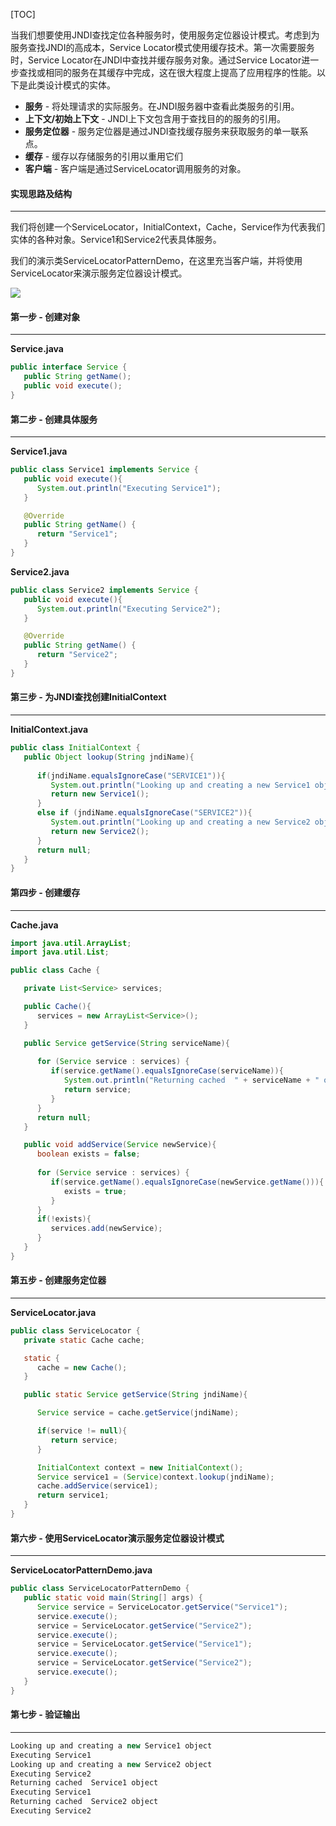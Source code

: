 [TOC]

当我们想要使用JNDI查找定位各种服务时，使用服务定位器设计模式。考虑到为服务查找JNDI的高成本，Service Locator模式使用缓存技术。第一次需要服务时，Service Locator在JNDI中查找并缓存服务对象。通过Service Locator进一步查找或相同的服务在其缓存中完成，这在很大程度上提高了应用程序的性能。以下是此类设计模式的实体。

- **服务** - 将处理请求的实际服务。在JNDI服务器中查看此类服务的引用。
- **上下文/初始上下文** - JNDI上下文包含用于查找目的的服务的引用。
- **服务定位器** - 服务定位器是通过JNDI查找缓存服务来获取服务的单一联系点。
- **缓存** - 缓存以存储服务的引用以重用它们
- **客户端** - 客户端是通过ServiceLocator调用服务的对象。

####  实现思路及结构

---

我们将创建一个ServiceLocator，InitialContext，Cache，Service作为代表我们实体的各种对象。Service1和Service2代表具体服务。

我们的演示类ServiceLocatorPatternDemo，在这里充当客户端，并将使用ServiceLocator来演示服务定位器设计模式。

![](http://qingbooks.oss-cn-beijing.aliyuncs.com/projects/java_design_pattern/157df19e53952c78.png)

####  第一步 - 创建对象

---

**Service.java**

```java
public interface Service {
   public String getName();
   public void execute();
}
```

####  第二步 - 创建具体服务

---

**Service1.java**

```java
public class Service1 implements Service {
   public void execute(){
      System.out.println("Executing Service1");
   }

   @Override
   public String getName() {
      return "Service1";
   }
}
```

**Service2.java**

```java
public class Service2 implements Service {
   public void execute(){
      System.out.println("Executing Service2");
   }

   @Override
   public String getName() {
      return "Service2";
   }
}
```

#### 第三步 - 为JNDI查找创建InitialContext

---

**InitialContext.java**

```java
public class InitialContext {
   public Object lookup(String jndiName){
   
      if(jndiName.equalsIgnoreCase("SERVICE1")){
         System.out.println("Looking up and creating a new Service1 object");
         return new Service1();
      }
      else if (jndiName.equalsIgnoreCase("SERVICE2")){
         System.out.println("Looking up and creating a new Service2 object");
         return new Service2();
      }
      return null;		
   }
}
```

#### 第四步 - 创建缓存

---

**Cache.java**

```java
import java.util.ArrayList;
import java.util.List;

public class Cache {

   private List<Service> services;

   public Cache(){
      services = new ArrayList<Service>();
   }

   public Service getService(String serviceName){
   
      for (Service service : services) {
         if(service.getName().equalsIgnoreCase(serviceName)){
            System.out.println("Returning cached  " + serviceName + " object");
            return service;
         }
      }
      return null;
   }

   public void addService(Service newService){
      boolean exists = false;
      
      for (Service service : services) {
         if(service.getName().equalsIgnoreCase(newService.getName())){
            exists = true;
         }
      }
      if(!exists){
         services.add(newService);
      }
   }
}
```

#### 第五步 - 创建服务定位器

---

**ServiceLocator.java**

```java
public class ServiceLocator {
   private static Cache cache;

   static {
      cache = new Cache();		
   }

   public static Service getService(String jndiName){

      Service service = cache.getService(jndiName);

      if(service != null){
         return service;
      }

      InitialContext context = new InitialContext();
      Service service1 = (Service)context.lookup(jndiName);
      cache.addService(service1);
      return service1;
   }
}
```

#### 第六步 - 使用ServiceLocator演示服务定位器设计模式

---

**ServiceLocatorPatternDemo.java**

```java
public class ServiceLocatorPatternDemo {
   public static void main(String[] args) {
      Service service = ServiceLocator.getService("Service1");
      service.execute();
      service = ServiceLocator.getService("Service2");
      service.execute();
      service = ServiceLocator.getService("Service1");
      service.execute();
      service = ServiceLocator.getService("Service2");
      service.execute();		
   }
}
```

#### 第七步 - 验证输出

---

```java
Looking up and creating a new Service1 object
Executing Service1
Looking up and creating a new Service2 object
Executing Service2
Returning cached  Service1 object
Executing Service1
Returning cached  Service2 object
Executing Service2
```

